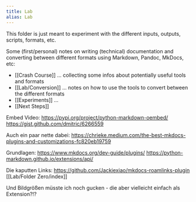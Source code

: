 ```yaml
---
title: Lab
alias: Lab
---
```



This folder is just meant to experiment with the different inputs, outputs, scripts, formats, etc.

Some (first/personal) notes on writing (technical) documentation and converting between different formats using Markdown, Pandoc, MkDocs, etc:

- [[Crash Course]] ... collecting some infos about potentially useful tools and formats
- [[Lab/Conversion]] ... notes on how to use the tools to convert between the different formats
- [[Experiments]] ...
- [[Next Steps]]

Embed Video:
https://pypi.org/project/python-markdown-oembed/
https://gist.github.com/dmitric/6266559

Auch ein paar nette dabei:
https://chrieke.medium.com/the-best-mkdocs-plugins-and-customizations-fc820eb19759

Grundlagen:
https://www.mkdocs.org/dev-guide/plugins/
https://python-markdown.github.io/extensions/api/

Die kaputten Links:
https://github.com/Jackiexiao/mkdocs-roamlinks-plugin
[[Lab/Folder Zero/index]]


Und Bildgrößen müsste ich noch gucken - die aber vielleicht einfach als Extension?!?